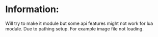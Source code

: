 
# Information:
  Will try to make it module but some api features might not work for lua module. Due to pathing setup. For example image file not loading.